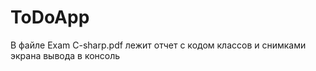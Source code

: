 # ToDoApp
В файле Exam C-sharp.pdf лежит отчет с кодом классов и снимками экрана вывода в консоль
 
